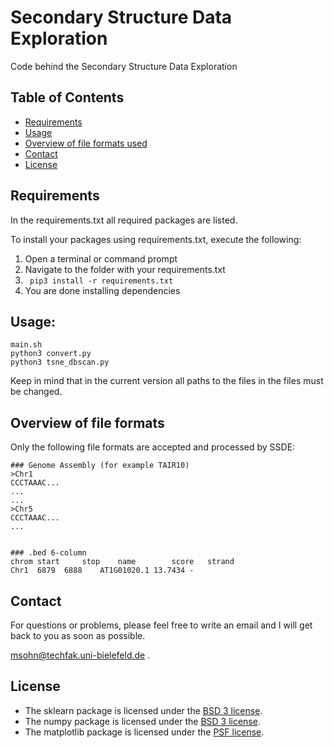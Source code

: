 # Secondary Structure Data Exploration
Code behind the Secondary Structure Data Exploration

## Table of Contents

* [Requirements](#requirements)
* [Usage](#usage)
* [Overview of file formats used](#Overview-of-file-formats)
* [Contact](#contact)
* [License](#license)

## Requirements

In the requirements.txt all required packages are listed.

To install your packages using requirements.txt, execute the following:
1. Open a terminal or command prompt
2. Navigate to the folder with your requirements.txt
3. ``` pip3 install -r requirements.txt```
4. You are done installing dependencies

## Usage:

```
main.sh
python3 convert.py
python3 tsne_dbscan.py
```
Keep in mind that in the current version all paths to the files in the files must be changed. 

## Overview of file formats
Only the following file formats are accepted and processed by SSDE:
```
### Genome Assembly (for example TAIR10) 
>Chr1
CCCTAAAC...
...
...
>Chr5
CCCTAAAC...
...


### .bed 6-column 
chrom start     stop    name        score   strand
Chr1  6879	6888	AT1G01020.1	13.7434	-

```

## Contact

For questions or problems, please feel free to write an email and I will get back to you as soon as possible.

[msohn@techfak.uni-bielefeld.de](mailto:msohn@techfak.uni-bielefeld.de)
.

## License

* The sklearn package is licensed under the [BSD 3 license](https://github.com/scikit-learn/scikit-learn/blob/main/COPYING).
* The numpy package is licensed under the [BSD 3 license](https://github.com/numpy/numpy/blob/main/LICENSE.txt).
* The matplotlib package is licensed under the [PSF license](https://github.com/matplotlib/matplotlib/blob/master/LICENSE/LICENSE).

